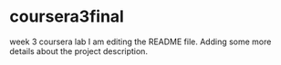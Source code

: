 # coursera3final
week 3 coursera lab
I am editing the README file. Adding some more details about the project description.

